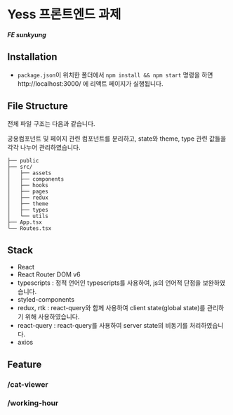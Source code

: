 # Yess 프론트엔드 과제

#### _FE sunkyung_

## Installation

- `package.json`이 위치한 폴더에서 `npm install && npm start` 명령을 하면 http://localhost:3000/ 에 리액트 페이지가 실행됩니다.

## File Structure

전체 파일 구조는 다음과 같습니다.

공용컴포넌트 및 페이지 관련 컴포넌트를 분리하고,
state와 theme, type 관련 값들을 각각 나누어 관리하였습니다.

```
├── public
├── src/
│   ├── assets
│   ├── components
│   ├── hooks
│   ├── pages
│   ├── redux
│   ├── theme
│   ├── types
│   └── utils
├── App.tsx
└── Routes.tsx
```

## Stack

- React
- React Router DOM v6
- typescripts : 정적 언어인 typescripts를 사용하여, js의 언어적 단점을 보완하였습니다.
- styled-components
- redux, rtk : react-query와 함께 사용하여 client state(global state)를 관리하기 위해 사용하였습니다.
- react-query : react-query를 사용하여 server state의 비동기를 처리하였습니다.
- axios

## Feature

### /cat-viewer

### /working-hour
